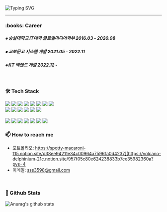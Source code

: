 <!-- 자기소개 시작 -->
<div>
<br>
 
![Typing SVG](https://readme-typing-svg.herokuapp.com?font=Indie+Flower&color=000000&size=30&center=true&lines=Hello+World+!&nbsp;+I'm+Da+Eun+˙ᵕ˙+&nbsp;)
</div>
 
* * *
<!-- 자기소개 끝 -->

<!-- 경력사항 시작 -->
<div>
  <h3><b> :books: Career </b></h3>
  <h5> ⦁ 숭실대학교 IT대학 글로벌미디어학부 2016.03 - 2020.08 </h5>
  <h5> ⦁ 교보문고 시스템 개발 2021.05 - 2022.11 </h5>
  <h5> ⦁ KT 백엔드 개발 2022.12 -  </h5>
</div>
</br>  
<!-- 경력사항 끝 -->

<!-- 기술스택 시작 -->
<div align='left'><h3><b>🛠 Tech Stack </b></h3>
<img src="https://img.shields.io/badge/JAVA-007396?style=flat-square&logo=java&logoColor=white">
<img src="https://img.shields.io/badge/Spring Boot-6DB33F?style=flat-square&logo=Spring Boot&logoColor=white">
<img src="https://img.shields.io/badge/Spring-6DB33F?style=flat-square&logo=Spring&logoColor=white">
<img src="https://img.shields.io/badge/PostgreSQL-4169E1?style=flat-square&logo=postgresql&logoColor=white"/></a>
<img src="https://img.shields.io/badge/AWS EC2-FF9900?style=flat-square&logo=amazonec2&logoColor=white"/>
<img src="https://img.shields.io/badge/S3-569A31?style=flat-square&logo=amazons3&logoColor=white"> 
<img src="https://img.shields.io/badge/Kafka-E10915?style=flat-square&logo=apachekafka&logoColor=black">
<img src="https://img.shields.io/badge/Linux-FCC624?style=flat-square&logo=Linux&logoColor=black"/></a><br>

<img src="https://img.shields.io/badge/Node.js-339933?style=flat-square&logo=nodedotjs&logoColor=white"> 
<img src="https://img.shields.io/badge/javascript-F7DF1E?style=flat-square&logo=javascript&logoColor=black"> 
<img src="https://img.shields.io/badge/jquery-0769AD?style=flat-square&logo=jquery&logoColor=white"> 
<img src="https://img.shields.io/badge/bootstrap-7952B3?style=flat-square&logo=bootstrap&logoColor=white">
<img src="https://img.shields.io/badge/AJAX-2E77BC?style=flat-square&logo=Betfair&logoColor=white">
<img src="https://img.shields.io/badge/thymeleaf-005F0F?style=flat-square&logo=thymeleaf&logoColor=white"><br>

<br>
<img src="https://img.shields.io/badge/Intellij-EF2D5E?style=flat-square&logo=intellijidea&logoColor=white"/></a>
<img src="https://img.shields.io/badge/Git-F05032?style=flat-square&logo=git&logoColor=white"/></a>
<img src="https://img.shields.io/badge/GitHub-181717?style=flat-square&logo=github&logoColor=white"/></a>
<img src="https://img.shields.io/badge/Bitbucket-0052CC?style=flat-square&logo=bitbucket&logoColor=white"/></a>
<img src="https://img.shields.io/badge/Jira-0052CC?style=flat-square&logo=jira&logoColor=white"/></a>
<img src="https://img.shields.io/badge/Confluence-172B4D?style=flat-square&logo=confluence&logoColor=black"/></a>
<img src="https://img.shields.io/badge/Notion-000000?style=flat-square&logo=notion&logoColor=white"></a>

</p>
</div>
<!-- 기술스택 끝 -->

<!-- 연락처 시작 -->
### 📫 How to reach me
<!-- - 링크드인: https://www.linkedin.com/in/moonhy7 -->
- 포트폴리오: https://spotty-macaroni-115.notion.site/d38ee94211e34c00964a75961a0d4237](https://volcano-delphinium-21c.notion.site/957f05c80e624238833b7ce35982360a?pvs=4
- 이메일: sss3598@gmail.com
<!-- 연락처 끝 -->

</br>
<h3><b> 🔭 Github Stats </b></h3>

![Anurag's github stats](https://github-readme-stats.vercel.app/api?username=daeunxx&show_icons=true&theme=tokyonight)
